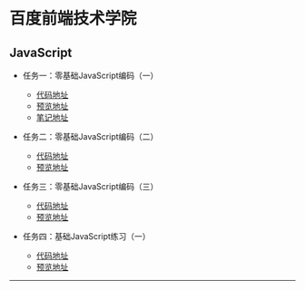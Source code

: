 # 百度前端技术学院

## JavaScript
- 任务一：零基础JavaScript编码（一）
  - [代码地址](https://github.com/Epans/baidu_ifet/blob/master/JavaScript/task_01/index.html)
  - [预览地址](http://htmlpreview.github.io/?https://github.com/Epans/baidu_ifet/blob/master/JavaScript/task_01/index.html)
  - [笔记地址](https://github.com/Epans/baidu_ifet/blob/master/JavaScript/task_01)

- 任务二：零基础JavaScript编码（二）
  - [代码地址](https://github.com/Epans/baidu_ifet/blob/master/JavaScript/task_02/index.html)
  - [预览地址](http://htmlpreview.github.io/?https://github.com/Epans/baidu_ifet/blob/master/JavaScript/task_02/index.html)

- 任务三：零基础JavaScript编码（三）
  - [代码地址](https://github.com/Epans/baidu_ifet/blob/master/JavaScript/task_03/index.html)
  - [预览地址](http://htmlpreview.github.io/?https://github.com/Epans/baidu_ifet/blob/master/JavaScript/task_03/index.html)


- 任务四：基础JavaScript练习（一）
  - [代码地址](https://github.com/Epans/baidu_ifet/blob/master/JavaScript/task_04/index.html)
  - [预览地址](http://htmlpreview.github.io/?https://github.com/Epans/baidu_ifet/blob/master/JavaScript/task_04/index.html)
***
